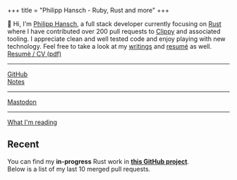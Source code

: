 +++
title = "Philipp Hansch - Ruby, Rust and more"
+++

<div class="h-card">
  <div id="index-top">
    👋 Hi, I'm <a class="p-name u-url" rel="me" href="https://philhansch.net">Philipp Hansch</a>, a full stack developer currently focusing on <a href="https://rust-lang.org">Rust</a> where I have contributed over 200 pull requests to <a href="https://github.com/rust-lang/rust-clippy">Clippy</a> and associated tooling. I appreciate clean and well tested code and enjoy playing with new technology.
    Feel free to take a look at my <a title="My blog" href="http://philhansch.net/archive/">writings</a> and <a href="https://github.com/phansch/cv/blob/main/resume-philipp-hansch.pdf">resumé</a> as well.
  </div>

  <nav id="work">
    <a href="https://github.com/phansch/cv/raw/main/resume-philipp-hansch.pdf">Resumè / CV (pdf)</a>
    <hr class="inline-hr" />
    <a href="http://github.com/phansch">GitHub</a>
  </nav>
  <nav id="social">
    <a href="/notes/">Notes</a>
    <hr class="inline-hr" />
    <a href="https://mastodon.social/@phansch">Mastodon</a>
    <hr class="inline-hr" />
    <a href="https://app.thestorygraph.com/profile/philh">What I'm reading</a>
  </nav>


<h2>Recent</h2>

You can find my **in-progress** Rust work in [**this GitHub project**][ghproject].  
Below is a list of my last 10 merged pull requests.

[ghproject]: https://github.com/users/phansch/projects/3#column-6248321
